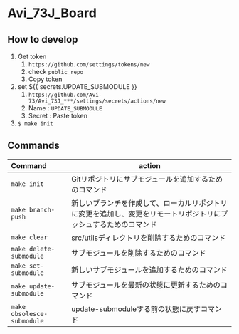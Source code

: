 # Avi_73J_Board

## How to develop
1. Get token
    1. `https://github.com/settings/tokens/new`
    2. check `public_repo`
    3. Copy token
2. set ${{ secrets.UPDATE_SUBMODULE }}
    1. `https://github.com/Avi-73/Avi_73J_***/settings/secrets/actions/new`
    2. Name : `UPDATE_SUBMODULE`
    3. Secret : Paste token
3. `$ make init`

## Commands
|Command|action|
|:--|--|
|`make init`|Gitリポジトリにサブモジュールを追加するためのコマンド|
|`make branch-push`|新しいブランチを作成して、ローカルリポジトリに変更を追加し、変更をリモートリポジトリにプッシュするためのコマンド|
|`make clear`|src/utilsディレクトリを削除するためのコマンド|
|`make delete-submodule`|サブモジュールを削除するためのコマンド|
|`make set-submodule`|新しいサブモジュールを追加するためのコマンド|
|`make update-submodule`|サブモジュールを最新の状態に更新するためのコマンド|
|`make obsolesce-submodule`|update-submoduleする前の状態に戻すコマンド|
